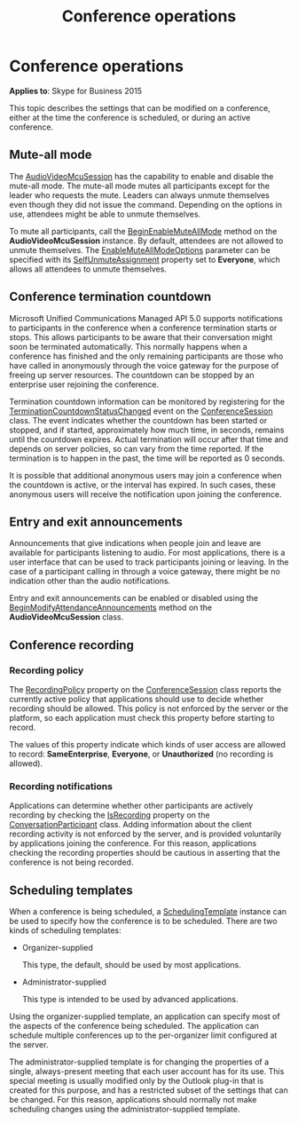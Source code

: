 ﻿---
title: Conference operations
TOCTitle: Conference operations
ms:assetid: 4c48fb22-4f9a-4784-894a-cdd7c12ff50e
ms:mtpsurl: https://msdn.microsoft.com/library/Dn465991(v=office.16)
ms:contentKeyID: 65239939
ms.date: 07/27/2015
mtps_version: v=office.16
---

# Conference operations


**Applies to**: Skype for Business 2015

  

This topic describes the settings that can be modified on a conference, either at the time the conference is scheduled, or during an active conference.

## Mute-all mode

The [AudioVideoMcuSession](https://msdn.microsoft.com/library/hh385298\(v=office.16\)) has the capability to enable and disable the mute-all mode. The mute-all mode mutes all participants except for the leader who requests the mute. Leaders can always unmute themselves even though they did not issue the command. Depending on the options in use, attendees might be able to unmute themselves.

To mute all participants, call the [BeginEnableMuteAllMode](https://msdn.microsoft.com/library/hh384702\(v=office.16\)) method on the **AudioVideoMcuSession** instance. By default, attendees are not allowed to unmute themselves. The [EnableMuteAllModeOptions](https://msdn.microsoft.com/library/hh382921\(v=office.16\)) parameter can be specified with its [SelfUnmuteAssignment](https://msdn.microsoft.com/library/hh382298\(v=office.16\)) property set to **Everyone**, which allows all attendees to unmute themselves.

## Conference termination countdown

Microsoft Unified Communications Managed API 5.0 supports notifications to participants in the conference when a conference termination starts or stops. This allows participants to be aware that their conversation might soon be terminated automatically. This normally happens when a conference has finished and the only remaining participants are those who have called in anonymously through the voice gateway for the purpose of freeing up server resources. The countdown can be stopped by an enterprise user rejoining the conference.

Termination countdown information can be monitored by registering for the [TerminationCountdownStatusChanged](https://msdn.microsoft.com/library/hh384066\(v=office.16\)) event on the [ConferenceSession](https://msdn.microsoft.com/library/hh349315\(v=office.16\)) class. The event indicates whether the countdown has been started or stopped, and if started, approximately how much time, in seconds, remains until the countdown expires. Actual termination will occur after that time and depends on server policies, so can vary from the time reported. If the termination is to happen in the past, the time will be reported as 0 seconds.

It is possible that additional anonymous users may join a conference when the countdown is active, or the interval has expired. In such cases, these anonymous users will receive the notification upon joining the conference.

## Entry and exit announcements

Announcements that give indications when people join and leave are available for participants listening to audio. For most applications, there is a user interface that can be used to track participants joining or leaving. In the case of a participant calling in through a voice gateway, there might be no indication other than the audio notifications.

Entry and exit announcements can be enabled or disabled using the [BeginModifyAttendanceAnnouncements](https://msdn.microsoft.com/library/hh366272\(v=office.16\)) method on the **AudioVideoMcuSession** class.

## Conference recording

### Recording policy

The [RecordingPolicy](https://msdn.microsoft.com/library/hh383156\(v=office.16\)) property on the [ConferenceSession](https://msdn.microsoft.com/library/hh349315\(v=office.16\)) class reports the currently active policy that applications should use to decide whether recording should be allowed. This policy is not enforced by the server or the platform, so each application must check this property before starting to record.

The values of this property indicate which kinds of user access are allowed to record: **SameEnterprise**, **Everyone**, or **Unauthorized** (no recording is allowed).

### Recording notifications

Applications can determine whether other participants are actively recording by checking the [IsRecording](https://msdn.microsoft.com/library/hh383146\(v=office.16\)) property on the [ConversationParticipant](https://msdn.microsoft.com/library/hh366199\(v=office.16\)) class. Adding information about the client recording activity is not enforced by the server, and is provided voluntarily by applications joining the conference. For this reason, applications checking the recording properties should be cautious in asserting that the conference is not being recorded.

## Scheduling templates

When a conference is being scheduled, a [SchedulingTemplate](https://msdn.microsoft.com/library/hh348859\(v=office.16\)) instance can be used to specify how the conference is to be scheduled. There are two kinds of scheduling templates:

  - Organizer-supplied
    
    This type, the default, should be used by most applications.

  - Administrator-supplied
    
    This type is intended to be used by advanced applications.

Using the organizer-supplied template, an application can specify most of the aspects of the conference being scheduled. The application can schedule multiple conferences up to the per-organizer limit configured at the server.

The administrator-supplied template is for changing the properties of a single, always-present meeting that each user account has for its use. This special meeting is usually modified only by the Outlook plug-in that is created for this purpose, and has a restricted subset of the settings that can be changed. For this reason, applications should normally not make scheduling changes using the administrator-supplied template.

